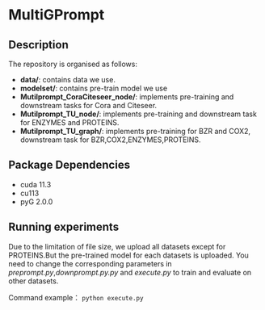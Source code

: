 # MultiGPrompt

## Description

The repository is organised as follows:

- **data/**: contains data we use.
- **modelset/**: contains pre-train model we use
- **Mutilprompt_CoraCiteseer_node/**: implements pre-training and downstream tasks for Cora and Citeseer.
- **Mutilprompt_TU_node/**: implements pre-training and downstream task for ENZYMES and PROTEINS. 
- **Mutilprompt_TU_graph/**: implements pre-training for BZR and COX2, downstream task for BZR,COX2,ENZYMES,PROTEINS.

## Package Dependencies

- cuda 11.3
- cu113
- pyG 2.0.0

## Running experiments

Due to the limitation of file size, we upload all datasets except for PROTEINS.But the pre-trained model for each datasets is uploaded. You need to change the corresponding parameters in *preprompt.py*,*downprompt.py.py* and *execute.py* to train and evaluate on other datasets.

Command example：
`python execute.py`
